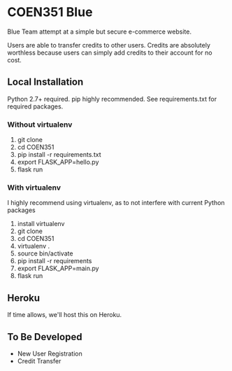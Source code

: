 # COEN351 Blue
Blue Team attempt at a simple but secure e-commerce website.

Users are able to transfer credits to other users.
Credits are absolutely worthless because users can simply add credits to their account for no cost.

## Local Installation

Python 2.7+ required.
pip highly recommended.
See requirements.txt for required packages.

### Without virtualenv

1. git clone
2. cd COEN351
3. pip install -r requirements.txt
4. export FLASK_APP=hello.py
5. flask run

### With virtualenv

I highly recommend using virtualenv, as to not interfere with current Python packages

1. install virtualenv
2. git clone
3. cd COEN351
4. virtualenv .
5. source bin/activate
6. pip install -r requirements
7. export FLASK_APP=main.py
8. flask run

## Heroku

If time allows, we'll host this on Heroku.

## To Be Developed

- New User Registration
- Credit Transfer
